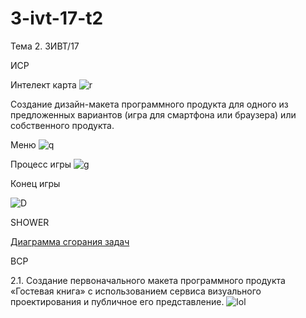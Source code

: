 # 3-ivt-17-t2
Тема 2. 3ИВТ/17

ИСР

Интелект карта
![r](https://raw.githubusercontent.com/ctel-prj-mng/3-ivt-17-t2-strijovegor/master/e6d9b7f036b511ea8c4ccd6794ac1cfa.map.png "r")

Создание дизайн-макета программного продукта для одного из предложенных вариантов (игра для смартфона или браузера) или собственного продукта.

Меню
![q](https://raw.githubusercontent.com/ctel-prj-mng/3-ivt-17-t2-strijovegor/master/IMG/WwzPZ4VaHug.jpg "q")

Процесс игры
![g](https://raw.githubusercontent.com/ctel-prj-mng/3-ivt-17-t2-strijovegor/master/IMG/UOtCWtNwGxU.jpg "g")

Конец игры

![D](https://raw.githubusercontent.com/ctel-prj-mng/3-ivt-17-t2-strijovegor/master/IMG/NP9f81x58LY.jpg "D")

SHOWER

[Диаграмма сгорания задач](https://ctel-prj-mng.github.io/scrum-glossary/#qq)

ВСР

2.1. Создание первоначального макета программного продукта «Гостевая книга» с использованием сервиса визуального проектирования и публичное его представление.
![lol](https://raw.githubusercontent.com/ctel-prj-mng/3-ivt-17-t2-strijovegor/master/IMG/%D0%A1%D0%BD%D0%B8%D0%BC%D0%BE%D0%BA%20%D1%8D%D0%BA%D1%80%D0%B0%D0%BD%D0%B0%202020-01-14%20%D0%B2%2013.49.47.png "lol")
